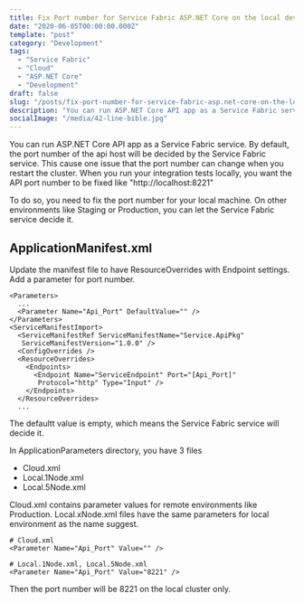 ```yaml
---
title: Fix Port number for Service Fabric ASP.NET Core on the local development machine
date: "2020-06-05T00:00:00.000Z"
template: "post"
category: "Development"
tags: 
  - "Service Fabric"
  - "Cloud"
  - "ASP.NET Core"
  - "Development"
draft: false
slug: "/posts/fix-port-number-for-service-fabric-asp.net-core-on-the-local-development-machine/"
description: "You can run ASP.NET Core API app as a Service Fabric service. By default, the port number of the api host will be decided by the Service Fabric service. This cause one issue that the port number can change when you restart the cluster."
socialImage: "/media/42-line-bible.jpg"
---
```



You can run ASP.NET Core API app as a Service Fabric service. By default, the port number of the api host will be decided by the Service Fabric service. This cause one issue that the port number can change when you restart the cluster. When you run your integration tests locally, you want the API port number to be fixed like "http://localhost:8221"

To do so, you need to fix the port number for your local machine. On other environments like Staging or Production, you can let the Service Fabric service decide it. 

## ApplicationManifest.xml

Update the manifest file to have ResourceOverrides with Endpoint settings. Add a parameter for port number.

```markup
<Parameters>
  ...
  <Parameter Name="Api_Port" DefaultValue="" />
</Parameters>
<ServiceManifestImport>
  <ServiceManifestRef ServiceManifestName="Service.ApiPkg" 
   ServiceManifestVersion="1.0.0" />
  <ConfigOverrides />
  <ResourceOverrides>
    <Endpoints>
      <Endpoint Name="ServiceEndpoint" Port="[Api_Port]" 
       Protocol="http" Type="Input" />
    </Endpoints>
  </ResourceOverrides>
  ...
```

The defaultt value is empty, which means the Service Fabric service will decide it.

In ApplicationParameters directory, you have 3 files

* Cloud.xml
* Local.1Node.xml
* Local.5Node.xml

Cloud.xml contains parameter values for remote environments like Production. Local.xNode.xml files have the same parameters for local environment as the name suggest. 

```markup
# Cloud.xml
<Parameter Name="Api_Port" Value="" />

# Local.1Node.xml, Local.5Node.xml
<Parameter Name="Api_Port" Value="8221" />
```

Then the port number will be 8221 on the local cluster only.

